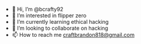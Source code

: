 - 👋 Hi, I’m @bcrafty92
- 👀 I’m interested in flipper zero
- 🌱 I’m currently learning ethical hacking 
- 💞️ I’m looking to collaborate on hacking
- 📫 How to reach me craftbrandon818@gmail.com 

<!---
bcrafty92/bcrafty92 is a ✨ special ✨ repository because its `README.md` (this file) appears on your GitHub profile.
You can click the Preview link to take a look at your changes.
--->
